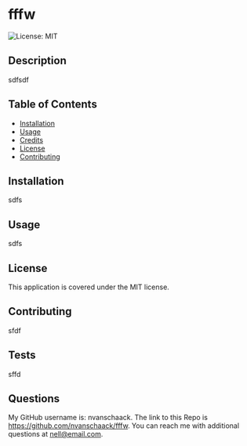 # fffw
  ![License: MIT](https://img.shields.io/badge/License-MIT-yellow.svg)

## Description
sdfsdf

## Table of Contents 
- [Installation](#installation)
- [Usage](#usage)
- [Credits](#credits)
- [License](#license)
- [Contributing](#contributing)

## Installation
sdfs

## Usage
sdfs

## License
  
  This application is covered under the MIT license.

## Contributing

sfdf

## Tests

sffd

## Questions

My GitHub username is: nvanschaack. The link to this Repo is https://github.com/nvanschaack/fffw.
You can reach me with additional questions at nell@email.com.

